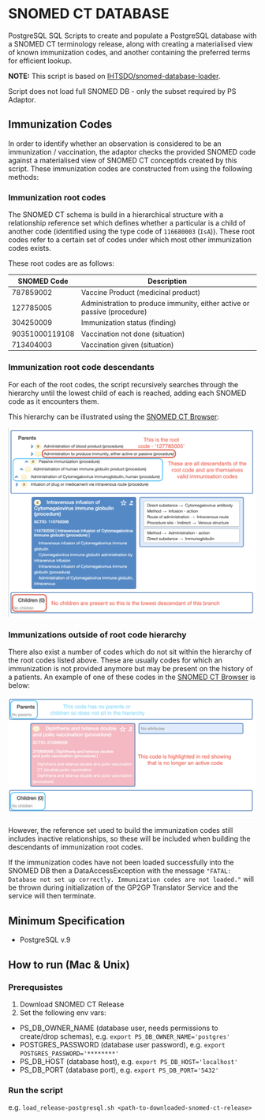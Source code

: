 # SNOMED CT DATABASE

PostgreSQL SQL Scripts to create and populate a PostgreSQL database with a SNOMED CT terminology release, along with
creating a materialised view of known immunization codes, and another containing the preferred terms for efficient 
lookup.

**NOTE:** This script is based on [IHTSDO/snomed-database-loader](https://github.com/IHTSDO/snomed-database-loader/tree/master/PostgreSQL).

Script does not load full SNOMED DB - only the subset required by PS Adaptor.

## Immunization Codes

In order to identify whether an observation is considered to be an immunization / vaccination, the adaptor checks the
provided SNOMED code against a materialised view of SNOMED CT conceptIds created by this script. 
These immunization codes are constructed from using the following methods:

### Immunization root codes

The SNOMED CT schema is build in a hierarchical structure with a relationship reference set which defines whether a 
particular is a child of another code (identified using the type code of `116680003` (`IsA`)).  These root codes refer
to a certain set of codes under which most other immunization codes exists.

These root codes are as follows:

| SNOMED Code    | Description                                                               |
|----------------|---------------------------------------------------------------------------|
| 787859002      | Vaccine Product (medicinal product)                                       |
| 127785005      | Administration to produce immunity, either active or passive (procedure)  |
| 304250009      | Immunization status (finding)                                             |
| 90351000119108 | Vaccination not done (situation)                                          |
| 713404003      | Vaccination given (situation)                                             |

### Immunization root code descendants

For each of the root codes, the script recursively searches through the hierarchy until the lowest child of each is 
reached, adding each SNOMED code as it encounters them.

This hierarchy can be illustrated using the [SNOMED CT Browser](https://termbrowser.nhs.uk/):

![immunization_hierarchy_example.png](immunization_hierarchy_example.png)

### Immunizations outside of root code hierarchy

There also exist a number of codes which do not sit within the hierarchy of the root codes listed above. These are
usually codes for which an immunization is not provided anymore but may be present on the history of a patients.
An example of one of these codes in the [SNOMED CT Browser](https://termbrowser.nhs.uk/) is below:

![immunization_not_in_hierarchy_example.png](immunization_not_in_hierarchy_example.png)

However, the reference set used to build the immunization codes still includes inactive relationships, so these will be 
included when building the descendants of immunization root codes.

If the immunization codes have not been loaded successfully into the SNOMED DB then a DataAccessException with the
message `"FATAL: Database not set up correctly. Immunization codes are not loaded."` will be thrown during 
initialization of the GP2GP Translator Service and the service will then terminate.

## Minimum Specification

- PostgreSQL v.9

## How to run (Mac & Unix)

### Prerequsistes
1. Download SNOMED CT Release 
2. Set the following env vars:
- PS_DB_OWNER_NAME (database user, needs permissions to create/drop schemas), e.g. `export PS_DB_OWNER_NAME='postgres'`
- POSTGRES_PASSWORD (database user password), e.g. `export POSTGRES_PASSWORD='********'`
- PS_DB_HOST (database host), e.g. `export PS_DB_HOST='localhost'`
- PS_DB_PORT (database port), e.g. `export PS_DB_PORT='5432'`

### Run the script
e.g. `load_release-postgresql.sh <path-to-downloaded-snomed-ct-release>`
